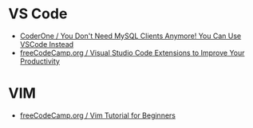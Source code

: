# VS Code
* [CoderOne / You Don't Need MySQL Clients Anymore! You Can Use VSCode Instead](https://www.youtube.com/watch?v=MkSgscvxaU8)
* [freeCodeCamp.org / Visual Studio Code Extensions to Improve Your Productivity](https://www.youtube.com/watch?v=g1vy03ZY5mM)

# VIM
* [freeCodeCamp.org / Vim Tutorial for Beginners](https://www.youtube.com/watch?v=RZ4p-saaQkc)
